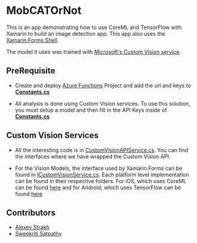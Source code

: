 # MobCATOrNot

This is an app demonstrating how to use CoreML and TensorFlow with Xamarin to build an image detection app. This app also uses the [Xamarin.Forms Shell](https://docs.microsoft.com/en-us/xamarin/xamarin-forms/app-fundamentals/shell/create). 

The model it uses was trained with [Microsoft's Custom Vision service](https://www.customvision.ai).


## PreRequisite

- Create and deploy [Azure Functions](https://docs.microsoft.com/en-us/azure/azure-functions/) Project and add the url and keys to [**Constants.cs**](MobCATOrNot/Constants.cs)


- All analysis is done using Custom Vision services. To use this solution, you must setup a model and then fill in the API Keys inside of [**Constants.cs**](MobCATOrNot/Constants.cs)

## Custom Vision Services
- All the interesting code is in [CustomVisionAPIService.cs](MobCATOrNot/Services/CustomVisionAPIService.cs). You can find the interfaces where we have wrapped the Custom Vision API. 

- For the Vision Models, the interface used by Xamarin.Forms can be found in [ICustomVisionService.cs](MobCATOrNot/Services/ICustomVisionService.cs). Each platform level implementation can be found in their respective folders. For iOS, which uses CoreML can be found [here](MobCATOrNot.iOS/Services/CustomVisionService.cs) and for Android, which uses TensorFlow can be found [here](MobCATOrNot.Android/Services/CustomVisionService.cs)


## Contributors

* [Alexey Strakh](https://github.com/alexeystrakh)
* [Sweekriti Satpathy](https://github.com/Sweekriti91)
